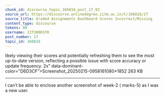 ```yaml
---
chunk_id: discourse_topic_166816_post_17_02
source_url: https://discourse.onlinedegree.iitm.ac.in/t/166816/17
source_title: Graded Assignments Dashboard Scores Incorrect/Missing
content_type: discourse
tokens: 88
username: 22f3000370
post_number: 17
topic_id: 166816
---
```


 likely viewing their scores and potentially refreshing them to see the most up-to-date version, reflecting a possible issue with score accuracy or update frequency. 2x" data-dominant-color="D6D3CF">Screenshot_20250215-0958161080×1852 263 KB

---

I can’t be able to enclose another screenshot of week-2 ( marks-5) as I was a new user.
